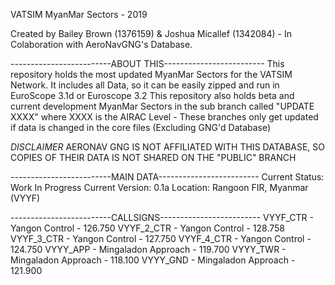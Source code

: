 VATSIM MyanMar Sectors - 2019

Created by Bailey Brown (1376159) & Joshua Micallef (1342084) - In Colaboration with AeroNavGNG's Database.



-------------------------ABOUT THIS-------------------------
This repository holds the most updated MyanMar Sectors for the VATSIM Network. It includes all Data, so it can be easily zipped and run in EuroScope 3.1d or Euroscope 3.2
This repository also holds beta and current development MyanMar Sectors in the sub branch called "UPDATE XXXX" where XXXX is the AIRAC Level - These branches only get updated if data is changed in the core files (Excluding GNG'd Database)

*DISCLAIMER* AERONAV GNG IS NOT AFFILIATED WITH THIS DATABASE, SO COPIES OF THEIR DATA IS NOT SHARED ON THE "PUBLIC" BRANCH



-------------------------MAIN DATA-------------------------
Current Status: Work In Progress
Current Version: 0.1a
Location: Rangoon FIR, Myanmar (VYYF)



-------------------------CALLSIGNS-------------------------
VYYF_CTR - Yangon Control - 126.750
VYYF_2_CTR - Yangon Control - 128.758
VYYF_3_CTR - Yangon Control - 127.750
VYYF_4_CTR - Yangon Control - 124.750
VYYY_APP - Mingaladon Approach - 119.700
VYYY_TWR - Mingaladon Approach - 118.100
VYYY_GND - Mingaladon Approach - 121.900